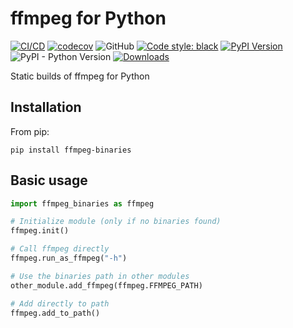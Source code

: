 # ffmpeg for Python

[![CI/CD](https://github.com/MatteoH2O1999/ffmpeg-binaries/actions/workflows/ci.yml/badge.svg)](https://github.com/MatteoH2O1999/ffmpeg-binaries/actions/workflows/ci.yml)
[![codecov](https://codecov.io/github/MatteoH2O1999/ffmpeg-binaries/graph/badge.svg?token=9jkgMvjxxs)](https://codecov.io/github/MatteoH2O1999/ffmpeg-binaries)
![GitHub](https://img.shields.io/github/license/MatteoH2O1999/ffmpeg-binaries)
[![Code style: black](https://img.shields.io/badge/code%20style-black-000000.svg)](https://github.com/psf/black)
[![PyPI Version](https://badge.fury.io/py/ffmpeg-binaries.svg)](https://pypi.org/project/ffmpeg-binaries/)
![PyPI - Python Version](https://img.shields.io/pypi/pyversions/ffmpeg-binaries)
[![Downloads](https://pepy.tech/badge/ffmpeg-binaries)](https://pepy.tech/project/ffmpeg-binaries)

Static builds of ffmpeg for Python

## Installation

From pip:

```commandline
pip install ffmpeg-binaries
```

## Basic usage

```python
import ffmpeg_binaries as ffmpeg

# Initialize module (only if no binaries found)
ffmpeg.init()

# Call ffmpeg directly
ffmpeg.run_as_ffmpeg("-h")

# Use the binaries path in other modules
other_module.add_ffmpeg(ffmpeg.FFMPEG_PATH)

# Add directly to path
ffmpeg.add_to_path()
```
